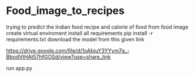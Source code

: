 # Food_image_to_recipes
trying to predict the Indian food recipe and calorie of food from food image 
create virtual enviroment 
install all requirements
pip install -r requirements.txt
download the model from this given link 

https://drive.google.com/file/d/1oAbjuY3YYym7g_-BbodVtHAt57hfGOSd/view?usp=share_link

run app.py
